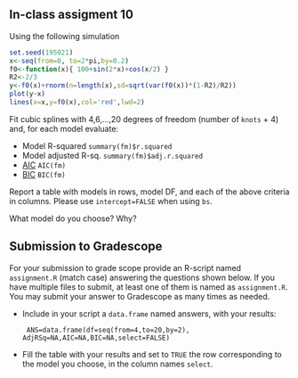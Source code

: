 ## In-class assigment 10

Using the following simulation

```r
set.seed(195021)
x<-seq(from=0, to=2*pi,by=0.2)
f0<-function(x){ 100+sin(2*x)+cos(x/2) }
R2<-2/3
y<-f0(x)+rnorm(n=length(x),sd=sqrt(var(f0(x))*(1-R2)/R2))
plot(y~x)
lines(x=x,y=f0(x),col='red',lwd=2)

```


Fit cubic splines with  4,6,...,20 degrees of freedom (number of `knots` + 4) and, for each model evaluate:

   - Model R-squared `summary(fm)$r.squared`
   - Model adjusted R-sq. `summary(fm)$adj.r.squared`
   - [AIC](https://en.wikipedia.org/wiki/Akaike_information_criterion)  `AIC(fm)`
   - [BIC](https://en.wikipedia.org/wiki/Bayesian_information_criterion)  `BIC(fm)`
 
Report a table with models in rows, model DF, and each of the above criteria in columns. Please use `intercept=FALSE` when using `bs`.

What model do you choose? Why?


## Submission to Gradescope

For your submission to grade scope provide an R-script named `assignment.R` (match case) answering the questions shown below. If you have multiple files to submit, at least one of them is named as `assignment.R`.  You may submit your answer to Gradescope as many times as needed.

  - Include in your script a `data.frame` named answers, with your results:

    `  ANS=data.frame(df=seq(from=4,to=20,by=2), AdjRSq=NA,AIC=NA,BIC=NA,select=FALSE) `
    
  - Fill the table with your results and set to `TRUE` the row corresponding to the model you choose, in the column names `select`.
